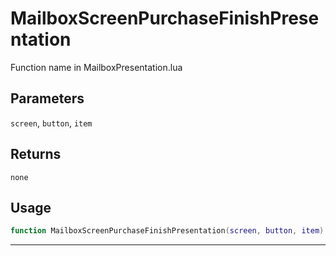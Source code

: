 # MailboxScreenPurchaseFinishPresentation
Function name in MailboxPresentation.lua
## Parameters
`screen`, `button`, `item`
## Returns
`none`
## Usage
```lua
function MailboxScreenPurchaseFinishPresentation(screen, button, item)
```
---
